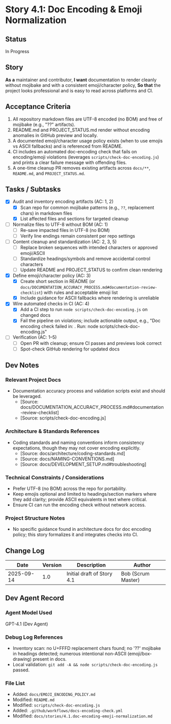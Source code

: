 # <!-- Powered by BMADT Core -->

# Story 4.1: Doc Encoding & Emoji Normalization

## Status
In Progress

## Story
**As a** maintainer and contributor,
**I want** documentation to render cleanly without mojibake and with a consistent emoji/character policy,
**So that** the project looks professional and is easy to read across platforms and CI.

## Acceptance Criteria
1. All repository markdown files are UTF-8 encoded (no BOM) and free of mojibake (e.g., "??" artifacts).
2. README.md and PROJECT_STATUS.md render without encoding anomalies in GitHub preview and locally.
3. A documented emoji/character usage policy exists (when to use emojis vs ASCII fallbacks) and is referenced from README.
4. CI includes an automated doc-encoding check that fails on encoding/emoji violations (leverages `scripts/check-doc-encoding.js`) and prints a clear failure message with offending files.
5. A one-time cleanup PR removes existing artifacts across `docs/**`, `README.md`, and `PROJECT_STATUS.md`.

## Tasks / Subtasks
- [x] Audit and inventory encoding artifacts (AC: 1, 2)
  - [x] Scan repo for common mojibake patterns (e.g., `??`, replacement chars) in markdown files
  - [x] List affected files and sections for targeted cleanup
- [ ] Normalize files to UTF-8 without BOM (AC: 1)
  - [ ] Re-save impacted files in UTF-8 (no BOM)
  - [ ] Verify line endings remain consistent per repo settings
- [ ] Content cleanup and standardization (AC: 2, 3, 5)
  - [ ] Replace broken sequences with intended characters or approved emoji/ASCII
  - [ ] Standardize headings/symbols and remove accidental control characters
  - [ ] Update README and PROJECT_STATUS to confirm clean rendering
- [x] Define emoji/character policy (AC: 3)
  - [x] Create short section in README (or `docs/DOCUMENTATION_ACCURACY_PROCESS.md#documentation-review-checklist`) with rules and acceptable emoji list
  - [x] Include guidance for ASCII fallbacks where rendering is unreliable
- [x] Wire automated checks in CI (AC: 4)
  - [x] Add a CI step to run `node scripts/check-doc-encoding.js` on changed docs
  - [x] Fail the pipeline on violations; include actionable output, e.g., "Doc encoding check failed in: <filepaths>. Run: node scripts/check-doc-encoding.js"
- [ ] Verification (AC: 1–5)
  - [ ] Open PR with cleanup; ensure CI passes and previews look correct
  - [ ] Spot-check GitHub rendering for updated docs

## Dev Notes

### Relevant Project Docs
- Documentation accuracy process and validation scripts exist and should be leveraged.
  - [Source: docs/DOCUMENTATION_ACCURACY_PROCESS.md#documentation-review-checklist]
  - [Source: scripts/check-doc-encoding.js]

### Architecture & Standards References
- Coding standards and naming conventions inform consistency expectations, though they may not cover encoding explicitly.
  - [Source: docs/architecture/coding-standards.md]
  - [Source: docs/NAMING-CONVENTIONS.md]
  - [Source: docs/DEVELOPMENT_SETUP.md#troubleshooting]

### Technical Constraints / Considerations
- Prefer UTF-8 (no BOM) across the repo for portability.
- Keep emojis optional and limited to headings/section markers where they add clarity; provide ASCII equivalents in text where critical.
- Ensure CI can run the encoding check without network access.

### Project Structure Notes
- No specific guidance found in architecture docs for doc encoding policy; this story formalizes it and integrates checks into CI.

## Change Log
| Date       | Version | Description                                  | Author         |
|------------|---------|----------------------------------------------|----------------|
| 2025-09-14 | 1.0     | Initial draft of Story 4.1                   | Bob (Scrum Master) |

## Dev Agent Record

### Agent Model Used
GPT-4.1 (Dev Agent)

### Debug Log References
- Inventory scan: no U+FFFD replacement chars found; no '??' mojibake in headings detected; numerous intentional non-ASCII (emoji/box-drawing) present in docs.
- Local validation: `git add -A && node scripts/check-doc-encoding.js` passed.

### File List
- Added: `docs/EMOJI_ENCODING_POLICY.md`
- Modified: `README.md`
- Modified: `scripts/check-doc-encoding.js`
- Added: `.github/workflows/docs-encoding-check.yml`
- Modified: `docs/stories/4.1.doc-encoding-emoji-normalization.md`
